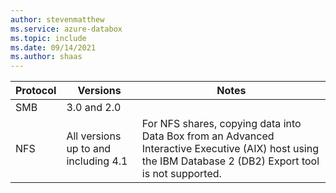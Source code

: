 ```yaml
---
author: stevenmatthew
ms.service: azure-databox
ms.topic: include
ms.date: 09/14/2021
ms.author: shaas
---
```


| **Protocol** | **Versions** | **Notes** |
| --- | --- | --- |
| SMB | 3.0 and 2.0 |   |
| NFS | All versions up to and including 4.1 | For NFS shares, copying data into Data Box from an Advanced Interactive Executive (AIX) host using the IBM Database 2 (DB2) Export tool is not supported.|
